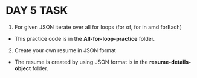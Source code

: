 # DAY 5 TASK

1. For given JSON iterate over all for loops (for of, for in amd forEach)

- This practice code is in the **All-for-loop-practice** folder.

2. Create your own resume in JSON format

- The resume is created by using JSON format is in the **resume-details-object** folder.
